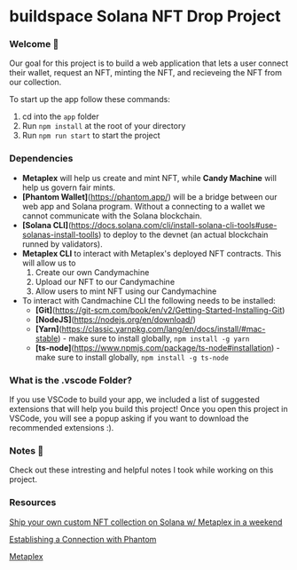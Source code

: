 # buildspace Solana NFT Drop Project
### Welcome 👋

Our goal for this project is to build a web application that lets a user connect their wallet, request an NFT, minting the NFT, and recieveing the NFT from our collection.

To start up the app follow these commands:

1. cd into the `app` folder
2. Run `npm install` at the root of your directory
3. Run `npm run start` to start the project

### Dependencies

- **Metaplex** will help us create and mint NFT, while **Candy Machine** will help us govern fair mints.
- **[Phantom Wallet]**(https://phantom.app/) will be a bridge between our web app and Solana program. Without a connecting to a wallet we cannot communicate with the Solana blockchain.
- **[Solana CLI]**(https://docs.solana.com/cli/install-solana-cli-tools#use-solanas-install-toolls) to deploy to the devnet (an actual blockchain runned by validators).
- **Metaplex CLI** to interact with Metaplex's deployed NFT contracts. This will allow us to
  1. Create our own Candymachine
  2. Upload our NFT to our Candymachine 
  3. Allow users to mint NFT using our Candymachine
- To interact with Candmachine CLI the following needs to be installed:
  - **[Git]**(https://git-scm.com/book/en/v2/Getting-Started-Installing-Git)
  - **[NodeJS]**(https://nodejs.org/en/download/)
  - **[Yarn]**(https://classic.yarnpkg.com/lang/en/docs/install/#mac-stable) - make sure to install globally, `npm install -g yarn` 
  - **[ts-node]**(https://www.npmjs.com/package/ts-node#installation) - make sure to install globally, `npm install -g ts-node`

### What is the .vscode Folder?
If you use VSCode to build your app, we included a list of suggested extensions that will help you build this project! Once you open this project in VSCode, you will see a popup asking if you want to download the recommended extensions :).

### Notes 📝

Check out these intresting and helpful notes I took while working on this project.


### Resources

[Ship your own custom NFT collection on Solana w/ Metaplex in a weekend](https://app.buildspace.so/projects/CO77556be5-25e9-49dd-a799-91a2fc29520e)

[Establishing a Connection with Phantom](https://docs.phantom.app/integrating/establishing-a-connection#eagerly-connecting)

[Metaplex](https://www.metaplex.com/)